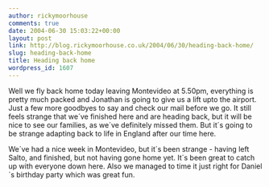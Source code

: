 ```yaml
---
author: rickymoorhouse
comments: true
date: 2004-06-30 15:03:22+00:00
layout: post
link: http://blog.rickymoorhouse.co.uk/2004/06/30/heading-back-home/
slug: heading-back-home
title: Heading back home
wordpress_id: 1607
---
```


Well we fly back home today leaving Montevideo at 5.50pm, everything is pretty much packed and Jonathan is going to give us a lift upto the airport. Just a few more goodbyes to say and check our mail before we go. It still feels strange that we´ve finished here and are heading back, but it will be nice to see our families, as we´ve definitely missed them. But it´s going to be strange adapting back to life in England after our time here.




We´ve had a nice week in Montevideo, but it´s been strange - having left Salto, and finished, but not having gone home yet. It´s been great to catch up with everyone down here. Also we managed to time it just right for Daniel´s birthday party which was great fun.
